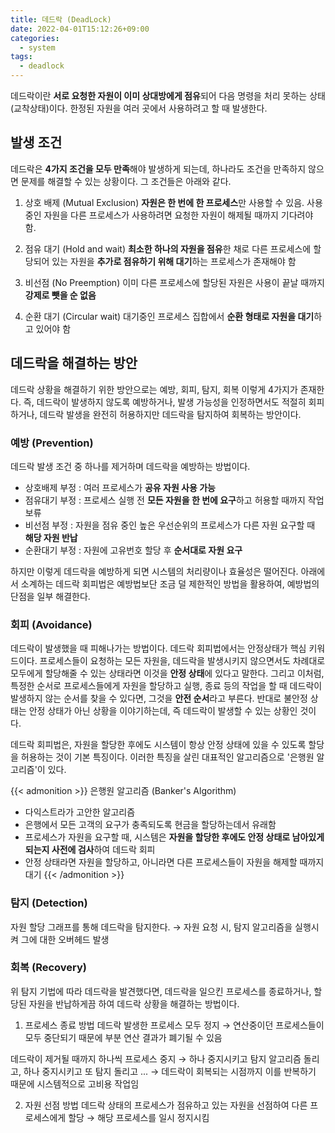 ```yaml
---
title: 데드락 (DeadLock)
date: 2022-04-01T15:12:26+09:00
categories:
  - system
tags: 
  - deadlock
---
```


데드락이란 **서로 요청한 자원이 이미 상대방에게 점유**되어 다음 명령을 처리 못하는 상태(교착상태)이다. 한정된 자원을 여러 곳에서 사용하려고 할 때 발생한다.


## 발생 조건
데드락은 **4가지 조건을 모두 만족**해야 발생하게 되는데, 하나라도 조건을 만족하지 않으면 문제를 해결할 수 있는 상황이다. 그 조건들은 아래와 같다.

1. 상호 배제 (Mutual Exclusion)
**자원은 한 번에 한 프로세스**만 사용할 수 있음. 사용 중인 자원을 다른 프로세스가 사용하려면 요청한 자원이 해제될 때까지 기다려야 함.

2. 점유 대기 (Hold and wait)
**최소한 하나의 자원을 점유**한 채로 다른 프로세스에 할당되어 있는 자원을 **추가로 점유하기 위해 대기**하는 프로세스가 존재해야 함

3. 비선점 (No Preemption)
이미 다른 프로세스에 할당된 자원은 사용이 끝날 때까지 **강제로 뺏을 순 없음**

4. 순환 대기 (Circular wait)
대기중인 프로세스 집합에서 **순환 형태로 자원을 대기**하고 있어야 함

## 데드락을 해결하는 방안

데드락 상황을 해결하기 위한 방안으로는 예방, 회피, 탐지, 회복 이렇게 4가지가 존재한다. 즉, 데드락이 발생하지 않도록 예방하거나, 발생 가능성을 인정하면서도 적절히 회피하거나, 데드락 발생을 완전히 허용하지만 데드락을 탐지하여 회복하는 방안이다.

### 예방 (Prevention)
데드락 발생 조건 중 하나를 제거하며 데드락을 예방하는 방법이다.

* 상호배제 부정 : 여러 프로세스가 **공유 자원 사용 가능**
* 점유대기 부정 : 프로세스 실행 전 **모든 자원을 한 번에 요구**하고 허용할 때까지 작업 보류
* 비선점 부정 : 자원을 점유 중인 높은 우선순위의 프로세스가 다른 자원 요구할 때 **해당 자원 반납**
* 순환대기 부정 : 자원에 고유번호 할당 후 **순서대로 자원 요구**

하지만 이렇게 데드락을 예방하게 되면 시스템의 처리량이나 효율성은 떨어진다. 아래에서 소계하는 데드락 회피법은 예방법보단 조금 덜 제한적인 방법을 활용하여, 예방법의 단점을 일부 해결한다.

### 회피 (Avoidance)

데드락이 발생했을 때 피해나가는 방법이다. 데드락 회피법에서는 안정상태가 핵심 키워드이다. 프로세스들이 요청하는 모든 자원을, 데드락을 발생시키지 않으면서도 차례대로 모두에게 할당해줄 수 있는 상태라면 이것을 **안정 상태**에 있다고 말한다. 그리고 이처럼, 특정한 순서로 프로세스들에게 자원을 할당하고 실행, 종료 등의 작업을 할 때 데드락이 발생하지 않는 순서를 찾을 수 있다면, 그것을 **안전 순서**라고 부른다. 반대로 불안정 상태는 안정 상태가 아닌 상황을 이야기하는데, 즉 데드락이 발생할 수 있는 상황인 것이다.

데드락 회피법은, 자원을 할당한 후에도 시스템이 항상 안정 상태에 있을 수 있도록 할당을 허용하는 것이 기본 특징이다. 이러한 특징을 살린 대표적인 알고리즘으로 '은행원 알고리즘'이 있다.

{{< admonition >}}
은행원 알고리즘 (Banker's Algorithm)
* 다익스트라가 고안한 알고리즘
* 은행에서 모든 고객의 요구가 충족되도록 현금을 할당하는데서 유래함
* 프로세스가 자원을 요구할 때, 시스템은 **자원을 할당한 후에도 안정 상태로 남아있게 되는지 사전에 검사**하여 데드락 회피
* 안정 상태라면 자원을 할당하고, 아니라면 다른 프로세스들이 자원을 해제할 때까지 대기
{{< /admonition >}}

### 탐지 (Detection)
자원 할당 그래프를 통해 데드락을 탐지한다.
→ 자원 요청 시, 탐지 알고리즘을 실행시켜 그에 대한 오버헤드 발생

### 회복 (Recovery)
위 탐지 기법에 따라 데드락을 발견했다면, 데드락을 일으킨 프로세스를 종료하거나, 할당된 자원을 반납하게끔 하여 데드락 상황을 해결하는 방법이다.

1. 프로세스 종료 방법
데드락 발생한 프로세스 모두 정지
→ 연산중이던 프로세스들이 모두 중단되기 때문에 부분 연산 결과가 폐기될 수 있음

데드락이 제거될 때까지 하나씩 프로세스 중지
→ 하나 중지시키고 탐지 알고리즘 돌리고, 하나 중지시키고 또 탐지 돌리고 ...
→ 데드락이 회복되는 시점까지 이를 반복하기 때문에 시스템적으로 고비용 작업임

2. 자원 선점 방법
데드락 상태의 프로세스가 점유하고 있는 자원을 선점하여 다른 프로세스에게 할당
→ 해당 프로세스를 일시 정지시킴
